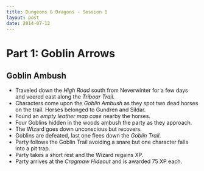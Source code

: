 ```yaml
---
title: Dungeons & Dragons - Session 1
layout: post
date: 2014-07-12
---
```


# Part 1: Goblin Arrows

## Goblin Ambush

  * Traveled down the *High Road* south from Neverwinter for a few days and
    veered east along the *Triboar Trail*.
  * Characters come upon the *Goblin Ambush* as they spot two dead horses on the
    trail. Horses belonged to Gundren and Sildar.
  * Found an *empty leather map case* nearby the horses.
  * Four Goblins hidden in the woods ambush the party as they approach.
  * The Wizard goes down unconscious but recovers.
  * Goblins are defeated, last one flees down the *Goblin Trail*.
  * Party follows the Goblin Trail avoiding a snare but one character falls into
    a pit trap.
  * Party takes a short rest and the Wizard regains XP.
  * Party arrives at the *Cragmaw Hideout* and is awarded 75 XP each.

